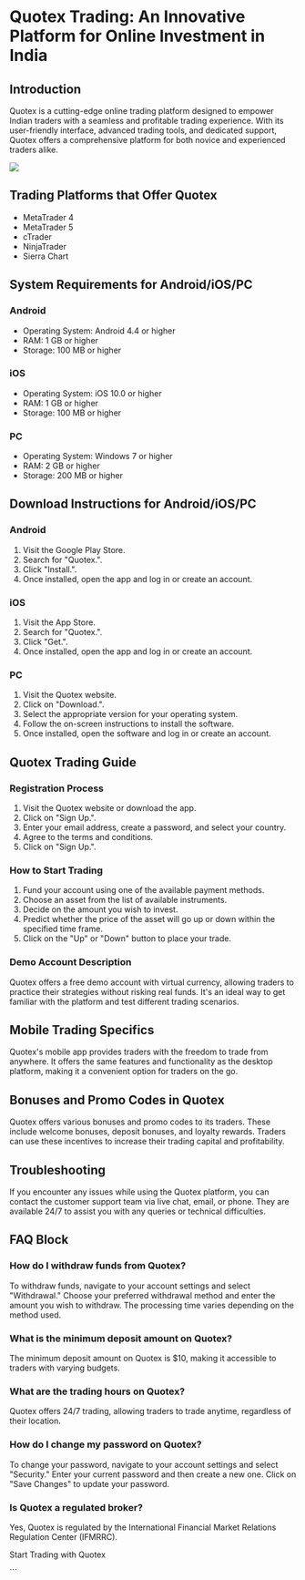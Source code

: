 # Quotex Trading: An Innovative Platform for Online Investment in India

## Introduction

Quotex is a cutting-edge online trading platform designed to empower
Indian traders with a seamless and profitable trading experience. With
its user-friendly interface, advanced trading tools, and dedicated
support, Quotex offers a comprehensive platform for both novice and
experienced traders alike.

[![](https://static.quotex.io/files/3_en/300_250.jpg)](https://traff.sbs/brokerqxlid)

## Trading Platforms that Offer Quotex

-   MetaTrader 4
-   MetaTrader 5
-   cTrader
-   NinjaTrader
-   Sierra Chart

## System Requirements for Android/iOS/PC

### Android

-   Operating System: Android 4.4 or higher
-   RAM: 1 GB or higher
-   Storage: 100 MB or higher

### iOS

-   Operating System: iOS 10.0 or higher
-   RAM: 1 GB or higher
-   Storage: 100 MB or higher

### PC

-   Operating System: Windows 7 or higher
-   RAM: 2 GB or higher
-   Storage: 200 MB or higher

## Download Instructions for Android/iOS/PC

### Android

1.  Visit the Google Play Store.
2.  Search for "Quotex.".
3.  Click "Install.".
4.  Once installed, open the app and log in or create an account.

### iOS

1.  Visit the App Store.
2.  Search for "Quotex.".
3.  Click "Get.".
4.  Once installed, open the app and log in or create an account.

### PC

1.  Visit the Quotex website.
2.  Click on "Download.".
3.  Select the appropriate version for your operating system.
4.  Follow the on-screen instructions to install the software.
5.  Once installed, open the software and log in or create an account.

## Quotex Trading Guide

### Registration Process

1.  Visit the Quotex website or download the app.
2.  Click on "Sign Up.".
3.  Enter your email address, create a password, and select your
    country.
4.  Agree to the terms and conditions.
5.  Click on "Sign Up.".

### How to Start Trading

1.  Fund your account using one of the available payment methods.
2.  Choose an asset from the list of available instruments.
3.  Decide on the amount you wish to invest.
4.  Predict whether the price of the asset will go up or down within the
    specified time frame.
5.  Click on the "Up" or "Down" button to place your trade.

### Demo Account Description

Quotex offers a free demo account with virtual currency, allowing
traders to practice their strategies without risking real funds. It\'s
an ideal way to get familiar with the platform and test different
trading scenarios.

## Mobile Trading Specifics

Quotex\'s mobile app provides traders with the freedom to trade from
anywhere. It offers the same features and functionality as the desktop
platform, making it a convenient option for traders on the go.

## Bonuses and Promo Codes in Quotex

Quotex offers various bonuses and promo codes to its traders. These
include welcome bonuses, deposit bonuses, and loyalty rewards. Traders
can use these incentives to increase their trading capital and
profitability.

## Troubleshooting

If you encounter any issues while using the Quotex platform, you can
contact the customer support team via live chat, email, or phone. They
are available 24/7 to assist you with any queries or technical
difficulties.

## FAQ Block

### How do I withdraw funds from Quotex?

To withdraw funds, navigate to your account settings and select
"Withdrawal." Choose your preferred withdrawal method and enter
the amount you wish to withdraw. The processing time varies depending on
the method used.

### What is the minimum deposit amount on Quotex?

The minimum deposit amount on Quotex is \$10, making it accessible to
traders with varying budgets.

### What are the trading hours on Quotex?

Quotex offers 24/7 trading, allowing traders to trade anytime,
regardless of their location.

### How do I change my password on Quotex?

To change your password, navigate to your account settings and select
"Security." Enter your current password and then create a new one.
Click on "Save Changes" to update your password.

### Is Quotex a regulated broker?

Yes, Quotex is regulated by the International Financial Market Relations
Regulation Center (IFMRRC).

Start Trading with Quotex

\`\`\`

